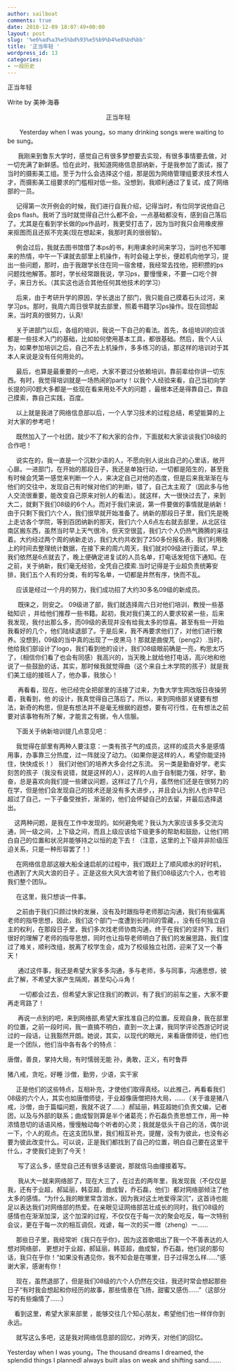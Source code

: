 ```yaml
---
author: sailboat
comments: true
date: 2010-12-09 18:07:49+00:00
layout: post
slug: '%e6%ad%a3%e5%bd%93%e5%b9%b4%e8%bd%bb'
title: '正当年轻 '
wordpress_id: 13
categories:
- 一段历史
---
```


正当年轻 




Write by 美神·海春




                                                         正当年轻




       Yesterday when I was young，so many drinking songs were waiting to be sung。




      我刚来到鲁东大学时，感觉自己有很多梦想要去实现，有很多事情要去做，对一切充满了新鲜感。恰在此时，我知道网络信息部纳新，于是我参加了面试，报了当时的摄影美工组。至于为什么会选择这个组，那是因为网络管理组要求技术性人才，而摄影美工组要求的门槛相对低一些。没想到，我顺利通过了复试，成了网络部的一员。




     记得第一次开例会的时候，我们进行自我介绍，记得当时，有位同学说他自己会ps flash。我听了当时就觉得自己什么都不会，一点基础都没有，感到自己落后了。尤其是在看到学长做的ps作品时，我更受打击了，因为当时我只会用橡皮擦来抠图而且还抠不完美(现在想起来，我那时真的很弱智)。




     例会过后，我就去图书馆借了本ps的书，利用课余时间来学习，当时也不知哪来的热情，中午一下课就去部里上机操作，有时会碰上学长，便趁机向他学习，提出一些问题，那时，由于我跟学长住在同一宿舍楼，我经常去找他，把积攒的ps问题找他解答。那时，学长经常跟我说，学习ps，要慢慢来，不要一口吃个胖子，来日方长。（其实这也适合其他任何其他技术的学习）




     后来，由于考研升学的原因，学长退出了部门，我只能自己摸着石头过河，来学习ps。那时，我周六周日很早就去部里，照着书籍学习ps操作。现在回想起来，当时真的很努力，认真!




     关于进部门以后，各组的培训，我说一下自己的看法。首先，各组培训的应该都是一些技术入门的基础，比如如何使用基本工具，都很基础。然后，我个人认为，如果参加培训之后，自己不去上机操作，多多练习的话，那这样的培训对于其本人来说是没有任何用处的。




<!-- more -->




     最后，也算是最重要的一点吧，大家不要过分依赖培训，靠前辈给你讲一切东西。有时，我觉得培训就是一场热闹的party！以我个人经验来看，自己当初向学长提的问0题大多都是一些现在看来用处不大的问题 ，最根本还是得靠自己，靠自己摸索，靠自己实践，百度。




     以上就是我进了网络信息部以后，一个人学习技术的过程总结，希望能算的上对大家的参考吧！




     既然加入了一个社团，就少不了和大家的合作，下面就和大家谈谈我们08级的合作吧！




     说实在的，我一直是一个沉默少语的人，不愿向别人说出自己的心里话，敞开心扉。一进部门，在开始的那段日子，我还是单独行动，一切都是陌生的，甚至我有时候会凭第一感觉来判断一个人，来决定自己对他的态度，但是后来我渐渐在与他们的交往中，发现自己有时候对他们的判断，错了，自己太主观了（因此多与他人交流很重要，能改变自己原来对别人的看法）。就这样，大一很快过去了，来到大二，就剩下我们08级的6个人。而对于我们来说，第一件要做的事情就是纳新！由于只剩下我们六个人，我们很早就开始准备了。纳新的那段日子里，我们先是晚上走访各个学院，等到百团纳新的那天，我们六个人6点左右就去部里，从北区往南区搬东西，虽然当时早上天气很冷，但天空很蓝，我们六个人仍热气腾腾的来往着。大约经过两个周的纳新走访，我们大约共收到了250多份报名表，我们利用晚上的时间去整理统计数据，在接下来的周六周天，我们就对09级进行面试，早上我们依然是6点就去了，晚上便确定进复试的人员名单，打电话发短信下通知。在之前，关于纳新，我们毫无经验，全凭自己摸索.当时记得是于业超负责统筹安排，我们五个人有的分类，有的写名单，一切都是井然有序，快而不乱。




     应该是经过一个月的努力，我们成功招了大约30多名09级的新成员。




      既徕之，则安之。 09级进了部，我们就选择周六日对他们培训，教授一些基础知识 ，并给他们推荐一些书籍。起初，我对我们美工的人要求较紧一些，后来我发现，我付出那么多，而09级的表现并没有给我太多的惊喜。甚至有些一开始我看好的几个，他们陆续退部了。于是后来，我不再要求他们了，对他们进行散养。没想到，09级的当中真的出现了一皮黑马！那就是曲俊芃（peng2）.当时，他给我们部设计了logo，我们看到他的设计，我们08级眼前确是一亮，构思太巧了，（相信你们看了也会有同感）我高兴的，当天晚上就给他打电话，高兴地和他说了一些鼓励的话，其实，那时候我就觉得曲（这个来自土木学院的孩子）就是我们美工组的接班人了，他办事，我放心！




      再看看，现在，他已经完全把部里的活接了过来，为鲁大学生网改版日夜操劳着，我看到，他 的设计，我真觉得自己落后了。所以，来到网络部关键要有想法，新奇的构思，但是有想法并不是毫无根据的遐想，要有可行性，在有想法之前要对该事物有所了解，才能言之有据，令人信服。




     下面关于纳新培训提几点意见吧：




     我觉得在部里有两种人要注意：一类有孩子气的成员，这样的成员大多是感情用事，办事靠三分热度，过一阵就没了动力。（如果你是这样的人，希望你能坚持住，快快成长！） 我们对他们的培养大多会付之东流。 另一类是勤奋好学，老实刻苦的孩子（我没有说错，就是这样的人），这样的人由于自制能力强，好学，勤奋，总是喜欢向我们提一些建议问题，这样过了几个月，虽然他们还是在很努力的在学，但是他们会发现自己的技术还是没有多大进步，，并且会认为别人也许早已超过了自己，一下子备受挫折，渐渐的，他们会怀疑自己的去留，并最后选择退出。




    这两种问题，是我在工作中发现的。如何避免呢？我认为大家应该多多交流沟通，同一级之间，上下级之间，而且上级应该给下级更多的帮助和鼓励，让他们明白自己的位置和状况并能够持之以恒的走下去！（注意，这里的上下级并非阶级压迫关系，只是一种形容罢了！）




     在网络信息部这艘大船全速启航的过程中，我们既赶上了顺风顺水的好时机，也遇到了大风大浪的日子 。正是这些大风大浪考验了我们08级这六个人，也考验我们整个团队。




     在这里，我只想谈一件事。




     之前由于我们只顾过快的发展，没有及时跟指导老师那边沟通，我们有些偏离老师的指导思想，因此，我们这个部门一度遭到长时间的雪藏，，没有任何独立自主的权利，在那段日子里，我们多次找老师协商沟通，终于在我们的坚持下，我们很好的理解了老师的指导思想，同时也让指导老师明白了我们的发展思路，我们度过了难关，顺利改组，脱离了校学生会，成为了校级独立社团，迎来了又一个春天！




      通过这件事，我还是希望大家多多沟通，多与老师，多与同事，沟通思想，彼此了解，不希望大家产生隔阂，甚至勾心斗角！




       一切都会过去，但希望大家记住我们的教训，有了我们的前车之鉴，大家不要再走弯路了！




      再说一点别的吧，来到网络部,希望大家找准自己的位置。反观自身，我在部里的位置，之前一段时间，我一直搞不明白，直到一次上课，我同学评论西游记时说过的一段话，让我豁然开朗。她说，其实，以现代的眼光，来看唐僧师徒，他们也是一个团队，他们当中各有各个的特点：




唐僧，善良，掌持大局，有时懦弱无能 孙，勇敢，正义，有时鲁莽




猪八戒，贪吃，好睡 沙僧，勤劳，少语，实干家




     正是他们的这些特点，互相补充，才使他们取得真经。以此推己，再看看我们08级的六个人，其实也如唐僧师徒，于业超像唐僧把持大局，……（关于谁是猪八戒，沙僧，由于篇幅问题，我就不说了……）郝延丽，韩亚超她们负责文编，记者团，以及与外部的联系；曲成智则算是半个诸葛亮；乔石磊负责思想工作，用一种浓情恳切的话语风格，慢慢触动每个听者的心灵；我就是低头干自己的活，偶尔说一下，个人的观点。在这支团队里，我们相互补充，提醒，没有为彼此，也没有必要为彼此改变什么。可以说，正是我们都找到了自己的位置，明白自己要在这里干什么，才使我们走到了今天！




      写了这么多，感觉自己还有很多话要说，那就信马由缰接着写。




      我从大一就来网络部了，现在大三了，在过去的两年里，我发现我（不仅仅是我，还有于业超，郝延丽，韩亚超，曲成智，乔石磊，他们）都对网络部倾注了他太多的感情。“为什么我的眼里常含泪水，因为我对这土地爱得深沉”，这首诗也能足以表达我们对网络部的热爱。在亲眼见证网络部茁壮成长的同时，我们08级的感情也在渐渐加深，这个加深的过程，不仅仅在于每一次的聚会吃反，每一次特别会议，更在于每一次的相互调侃，戏谑，每一次的买一赠（zheng）一……




     那些日子里，我经常听《我只在乎你》，因为这首歌唱出了我一个不善表达的人想对网络部， 更想对于业超，郝延丽，韩亚超，曲成智，乔石磊，他们说的那句话，我只在乎你！“如果没有遇见你，我不知会是在哪里，日子过得怎么样……”感谢大家，感谢有你！




     现在，虽然退部了，但是我们08级的六个人仍然在交往，我还时常会想起那些日子“有时我会想起和你经历的故事，那些情景在飞扬，甜蜜又感伤……”（这部分写的有些煽情了……）




    看到这里，希望大家来部里 ，能够交往几个知心朋友，希望他们也一样伴你到永远。




     就写这么多吧，这是我对网络信息部的回忆，对昨天，对他们的回忆。




Yesterday when I was young，The thousand dreams I dreamed, the splendid things I plannedI always built alas on weak and shifting sand.……



